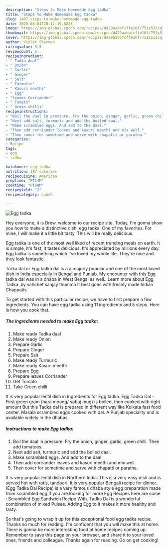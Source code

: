 ```yaml
---
description: "Steps to Make Homemade Egg tadka"
title: "Steps to Make Homemade Egg tadka"
slug: 1407-steps-to-make-homemade-egg-tadka
date: 2020-08-01T20:12:19.622Z
image: https://img-global.cpcdn.com/recipes/d429aabbfcffe10f/751x532cq70/egg-tadka-recipe-main-photo.jpg
thumbnail: https://img-global.cpcdn.com/recipes/d429aabbfcffe10f/751x532cq70/egg-tadka-recipe-main-photo.jpg
cover: https://img-global.cpcdn.com/recipes/d429aabbfcffe10f/751x532cq70/egg-tadka-recipe-main-photo.jpg
author: Violet Sherman
ratingvalue: 3.5
reviewcount: 6
recipeingredient:
- " Tadka daal"
- " Onion"
- " Garlic"
- " Ginger"
- " Salt"
- " Turmuric"
- " Kasuri meethi"
- " Egg"
- "leaves Corriander"
- " Tomato"
- " Green chilli"
recipeinstructions:
- "Boil the daal in pressure. Fry the onion, ginger, garlic, green chilli. Then add tomatoes."
- "Next add salt, turmuric and add the boiled daal."
- "Make scrambled eggs. And add to the daal."
- "Then add corriander leaves and kasuri meethi and mix well."
- "Then cover for sometime and serve with chapatti or paratha."
categories:
- Recipe
tags:
- egg
- tadka

katakunci: egg tadka 
nutrition: 187 calories
recipecuisine: American
preptime: "PT14M"
cooktime: "PT60M"
recipeyield: "2"
recipecategory: Lunch

---
```



![Egg tadka](https://img-global.cpcdn.com/recipes/d429aabbfcffe10f/751x532cq70/egg-tadka-recipe-main-photo.jpg)

Hey everyone, it is Drew, welcome to our recipe site. Today, I'm gonna show you how to make a distinctive dish, egg tadka. One of my favorites. For mine, I will make it a little bit tasty. This will be really delicious.

Egg tadka is one of the most well liked of recent trending meals on earth. It is simple, it's fast, it tastes delicious. It's appreciated by millions every day. Egg tadka is something which I've loved my whole life. They're nice and they look fantastic.

Torka dal or Egg tadka dal is a a majorly popular and one of the most loved dish in India especially in Bengal and Punjab. My encounter with this Egg tadka dal was in a dhaba in West Bengal as well.. Learn more about Egg Tadka ,by vahchef sanjay thumma It best goes with freshly made Indian Chappatis.


To get started with this particular recipe, we have to first prepare a few ingredients. You can have egg tadka using 11 ingredients and 5 steps. Here is how you cook that.

<!--inarticleads1-->

##### The ingredients needed to make Egg tadka:

1. Make ready  Tadka daal
1. Make ready  Onion
1. Prepare  Garlic
1. Prepare  Ginger
1. Prepare  Salt
1. Make ready  Turmuric
1. Make ready  Kasuri meethi
1. Prepare  Egg
1. Prepare leaves Corriander
1. Get  Tomato
1. Take  Green chilli


It is very popular lentil dish in Ingredients for Egg tadka. Egg Tadka Dal - First green gram (hara moong/ sobuj mug) is boiled, then cooked with right amount But this Tadka dal is prepared in different way like Kolkata fast food center. Masala scrambled eggs cooked with dal. A Punjab speciality and is available widely in the dhabas. 

<!--inarticleads2-->

##### Instructions to make Egg tadka:

1. Boil the daal in pressure. Fry the onion, ginger, garlic, green chilli. Then add tomatoes.
1. Next add salt, turmuric and add the boiled daal.
1. Make scrambled eggs. And add to the daal.
1. Then add corriander leaves and kasuri meethi and mix well.
1. Then cover for sometime and serve with chapatti or paratha.


It is very popular lentil dish in Northern India. This is a very easy dish and is served hot with rotis, tandoori. It is very popular Bengali recipe for dinner..(Egg Tadka Dal Recipe) is a very famous dhaba style egg preparation made from scrambled egg If you are looking for more Egg Recipes here are some : Scrambled Egg Sandwich Recipe With. Tadka Dal is a wonderful combination of mixed Pulses. Adding Egg to it makes it more healthy and tasty. 

So that's going to wrap it up for this exceptional food egg tadka recipe. Thanks so much for reading. I'm confident that you will make this at home. There is gonna be more interesting food at home recipes coming up. Remember to save this page on your browser, and share it to your loved ones, friends and colleague. Thanks again for reading. Go on get cooking!
